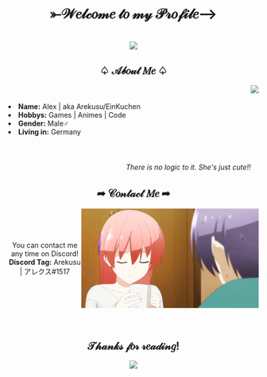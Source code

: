 <body>
<h1 align="center">⤜𝒲𝑒𝓁𝒸𝑜𝓂𝑒 𝓉𝑜 𝓂𝓎 𝒫𝓇𝑜𝒻𝒾𝓁𝑒⟶</h1>
<br>
<div align="center">
<img src="https://github.com/EinKuchen/EinKuchen/blob/main/88a87485be7d8a54114f394a6887df49.gif" align="center">
</div>
<h2 align="center">♤ 𝒜𝒷𝑜𝓊𝓉 𝑀𝑒 ♤</h2>
<img src="https://github.com/EinKuchen/EinKuchen/blob/main/791c8473f1d9617b9e6942f44ec85ea6.gif" align="right" height="200">
<br>
<br>
<li> 
<b>Name:</b> Alex | aka Arekusu/EinKuchen
</li>
<li> 
<b>Hobbys:</b> Games | Animes | Code
</li>
<li> 
<b>Gender:</b> Male♂
</li>
<li> 
<b>Living in:</b> Germany 
</li>
<br>
<br>
<h6 align="right">There is no logic to it. She's just cute!!</h6>
<h2 align="center">➦ 𝒞𝑜𝓃𝓉𝒶𝒸𝓉 𝑀𝑒 ➦</h2>
<img src="https://github.com/EinKuchen/EinKuchen/blob/main/tumblr_c1fd1a9cbc173dc87cb4e38fb6395dce_ea940e82_500.gif" align="right" height="200">
<br>
<br>
<br>
<p align="center">You can contact me any time on Discord! <br>
<b>Discord Tag:</b> Arekusu | アレクス#1517</p>
<br>
<br>
<br>
<br>
<br>
<h2 align="center">𝒯𝒽𝒶𝓃𝓀𝓈 𝒻𝑜𝓇 𝓇𝑒𝒶𝒹𝒾𝓃𝑔!</h2>
<div align="center">
<img src="https://github.com/EinKuchen/EinKuchen/blob/main/qWeH6Gn.gif" height="225">
</div>
</body>
